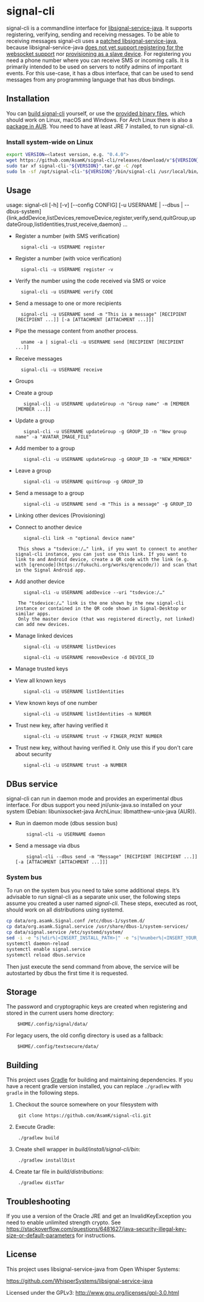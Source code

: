 # signal-cli

signal-cli is a commandline interface for [libsignal-service-java](https://github.com/WhisperSystems/libsignal-service-java). It supports registering, verifying, sending and receiving messages. To be able to receiving messages signal-cli uses a [patched libsignal-service-java](https://github.com/AsamK/libsignal-service-java), because libsignal-service-java [does not yet support registering for the websocket support](https://github.com/WhisperSystems/libsignal-service-java/pull/5) nor [provisioning as a slave device](https://github.com/WhisperSystems/libsignal-service-java/pull/21). For registering you need a phone number where you can receive SMS or incoming calls.
It is primarily intended to be used on servers to notify admins of important events. For this use-case, it has a dbus interface, that can be used to send messages from any programming language that has dbus bindings.

## Installation

You can [build signal-cli](#building) yourself, or use the [provided binary files](https://github.com/AsamK/signal-cli/releases/latest), which should work on Linux, macOS and Windows. For Arch Linux there is also a [package in AUR](https://aur.archlinux.org/packages/signal-cli/). You need to have at least JRE 7 installed, to run signal-cli.

### Install system-wide on Linux
```sh
export VERSION=<latest version, e.g. "0.4.0">
wget https://github.com/AsamK/signal-cli/releases/download/v"${VERSION}"/signal-cli-"${VERSION}".tar.gz
sudo tar xf signal-cli-"${VERSION}".tar.gz -C /opt
sudo ln -sf /opt/signal-cli-"${VERSION}"/bin/signal-cli /usr/local/bin/
```

## Usage

usage: signal-cli [-h] [-v] [--config CONFIG] [-u USERNAME | --dbus | --dbus-system] {link,addDevice,listDevices,removeDevice,register,verify,send,quitGroup,updateGroup,listIdentities,trust,receive,daemon} ...

* Register a number (with SMS verification)

        signal-cli -u USERNAME register

* Register a number (with voice verification)

        signal-cli -u USERNAME register -v

* Verify the number using the code received via SMS or voice

        signal-cli -u USERNAME verify CODE

* Send a message to one or more recipients

        signal-cli -u USERNAME send -m "This is a message" [RECIPIENT [RECIPIENT ...]] [-a [ATTACHMENT [ATTACHMENT ...]]]

* Pipe the message content from another process.

        uname -a | signal-cli -u USERNAME send [RECIPIENT [RECIPIENT ...]]
        
* Receive messages

        signal-cli -u USERNAME receive

* Groups

 * Create a group

          signal-cli -u USERNAME updateGroup -n "Group name" -m [MEMBER [MEMBER ...]]

 * Update a group

          signal-cli -u USERNAME updateGroup -g GROUP_ID -n "New group name" -a "AVATAR_IMAGE_FILE"

 * Add member to a group

          signal-cli -u USERNAME updateGroup -g GROUP_ID -m "NEW_MEMBER"

 * Leave a group

          signal-cli -u USERNAME quitGroup -g GROUP_ID

 * Send a message to a group

          signal-cli -u USERNAME send -m "This is a message" -g GROUP_ID

* Linking other devices (Provisioning)

 * Connect to another device

          signal-cli link -n "optional device name"
        
        This shows a "tsdevice:/…" link, if you want to connect to another signal-cli instance, you can just use this link. If you want to link to and Android device, create a QR code with the link (e.g. with [qrencode](https://fukuchi.org/works/qrencode/)) and scan that in the Signal Android app.

 * Add another device

          signal-cli -u USERNAME addDevice --uri "tsdevice:/…"
          
        The "tsdevice:/…" link is the one shown by the new signal-cli instance or contained in the QR code shown in Signal-Desktop or similar apps.
        Only the master device (that was registered directly, not linked) can add new devices.

 * Manage linked devices

          signal-cli -u USERNAME listDevices

          signal-cli -u USERNAME removeDevice -d DEVICE_ID

* Manage trusted keys

 * View all known keys

          signal-cli -u USERNAME listIdentities

 * View known keys of one number

          signal-cli -u USERNAME listIdentities -n NUMBER

 * Trust new key, after having verified it

          signal-cli -u USERNAME trust -v FINGER_PRINT NUMBER

 * Trust new key, without having verified it. Only use this if you don't care about security

          signal-cli -u USERNAME trust -a NUMBER

## DBus service

signal-cli can run in daemon mode and provides an experimental dbus interface.
For dbus support you need jni/unix-java.so installed on your system (Debian: libunixsocket-java ArchLinux: libmatthew-unix-java (AUR)).

* Run in daemon mode (dbus session bus)

          signal-cli -u USERNAME daemon

* Send a message via dbus

          signal-cli --dbus send -m "Message" [RECIPIENT [RECIPIENT ...]] [-a [ATTACHMENT [ATTACHMENT ...]]]

### System bus

To run on the system bus you need to take some additional steps.
It’s advisable to run signal-cli as a separate unix user, the following steps assume you created a user named *signal-cli*.
These steps, executed as root, should work on all distributions using systemd.

```bash
cp data/org.asamk.Signal.conf /etc/dbus-1/system.d/
cp data/org.asamk.Signal.service /usr/share/dbus-1/system-services/
cp data/signal.service /etc/systemd/system/
sed -i -e "s|%dir%|<INSERT_INSTALL_PATH>|" -e "s|%number%|<INSERT_YOUR_NUMBER>|" /etc/systemd/system/signal.service
systemctl daemon-reload
systemctl enable signal.service
systemctl reload dbus.service
```

Then just execute the send command from above, the service will be autostarted by dbus the first time it is requested.

## Storage

The password and cryptographic keys are created when registering and stored in the current users home directory:

        $HOME/.config/signal/data/

For legacy users, the old config directory is used as a fallback:

        $HOME/.config/textsecure/data/

## Building

This project uses [Gradle](http://gradle.org) for building and maintaining
dependencies. If you have a recent gradle version installed, you can replace `./gradlew` with `gradle` in the following steps.

1. Checkout the source somewhere on your filesystem with

        git clone https://github.com/AsamK/signal-cli.git

2. Execute Gradle:

        ./gradlew build

3. Create shell wrapper in *build/install/signal-cli/bin*:

        ./gradlew installDist

4. Create tar file in *build/distributions*:

        ./gradlew distTar

## Troubleshooting
If you use a version of the Oracle JRE and get an InvalidKeyException you need to enable unlimited strength crypto. See https://stackoverflow.com/questions/6481627/java-security-illegal-key-size-or-default-parameters for instructions.

## License

This project uses libsignal-service-java from Open Whisper Systems:

https://github.com/WhisperSystems/libsignal-service-java

Licensed under the GPLv3: http://www.gnu.org/licenses/gpl-3.0.html
